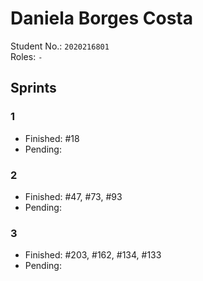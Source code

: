 # Daniela Borges Costa

Student No.: `2020216801`  
Roles: `-`

## Sprints

### 1

* Finished: #18
* Pending:

### 2
* Finished: #47, #73, #93
* Pending:

### 3
* Finished: #203, #162, #134, #133
* Pending: